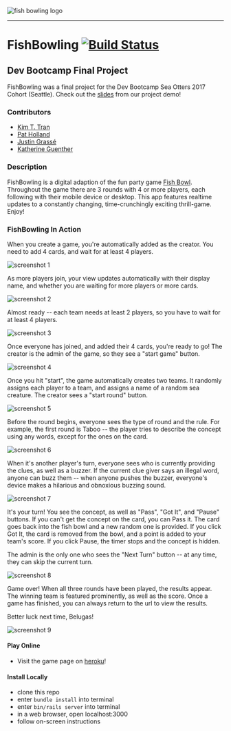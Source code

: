 ![fish bowling logo](./app/assets/images/logo.png "Fish Bowling Logo")

---

# FishBowling [![Build Status](https://travis-ci.org/sea-otters-2017/fish_bowling.svg?branch=master)](https://travis-ci.org/sea-otters-2017/fish_bowling)

## Dev Bootcamp Final Project

FishBowling was a final project for the Dev Bootcamp Sea Otters 2017 Cohort (Seattle). Check out the [slides](https://docs.google.com/presentation/d/1EDnoIuQV0TvPIrjGNi7uulNNv0xrA-Tkl6NI1yF0x3k/edit?usp=sharing) from our project demo!

### Contributors

* [Kim T. Tran](https://github.com/kimtran27)
* [Pat Holland](https://github.com/pholls)
* [Justin Grassé](https://github.com/justGrasse)
* [Katherine Guenther](https://github.com/KatherineGuenther)

### Description

FishBowling is a digital adaption of the fun party game [Fish Bowl](http://www.wikihow.com/Play-Fish-Bowl). Throughout the game there are 3 rounds with 4 or more players, each following with their mobile device or desktop. This app features realtime updates to a constantly changing, time-crunchingly exciting thrill-game.  Enjoy!

### FishBowling In Action

When you create a game, you're automatically added as the creator. You need to add 4 cards, and wait for at least 4 players.

![screenshot 1](./public/screenshots/screenshot1.png "starting a new game")

As more players join, your view updates automatically with their display name, and whether you are waiting for more players or more cards.

![screenshot 2](./public/screenshots/screenshot2.png "players joining a game")

Almost ready -- each team needs at least 2 players, so you have to wait for at least 4 players.

![screenshot 3](./public/screenshots/screenshot3.png "almost ready")

Once everyone has joined, and added their 4 cards, you're ready to go! The creator is the admin of the game, so they see a "start game" button.

![screenshot 4](./public/screenshots/screenshot4.png "ready to go!")

Once you hit "start", the game automatically creates two teams. It randomly assigns each player to a team, and assigns a name of a random sea creature. The creator sees a "start round" button.

![screenshot 5](./public/screenshots/screenshot5.png "teams created")

Before the round begins, everyone sees the type of round and the rule. For example, the first round is Taboo -- the player tries to describe the concept using any words, except for the ones on the card.

![screenshot 6](./public/screenshots/screenshot6.png "round starting in 10")

When it's another player's turn, everyone sees who is currently providing the clues, as well as a buzzer. If the current clue giver says an illegal word, anyone can buzz them -- when anyone pushes the buzzer, everyone's device makes a hilarious and obnoxious buzzing sound.

![screenshot 7](./public/screenshots/screenshot7.png "katherine's turn")

It's your turn! You see the concept, as well as "Pass", "Got It", and "Pause" buttons. If you can't get the concept on the card, you can Pass it. The card goes back into the fish bowl and a new random one is provided. If you click Got It, the card is removed from the bowl, and a point is added to your team's score. If you click Pause, the timer stops and the concept is hidden.

The admin is the only one who sees the "Next Turn" button -- at any time, they can skip the current turn.

![screenshot 8](./public/screenshots/screenshot8.png "your turn")

Game over! When all three rounds have been played, the results appear. The winning team is featured prominently, as well as the score. Once a game has finished, you can always return to the url to view the results.

Better luck next time, Belugas!

![screenshot 9](./public/screenshots/screenshot9.png "game over")

#### Play Online

* Visit the game page on [heroku](https://fishbowling.herokuapp.com)!

#### Install Locally

* clone this repo
* enter `bundle install` into terminal
* enter `bin/rails server` into terminal
* in a web browser, open localhost:3000
* follow on-screen instructions

